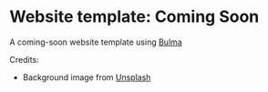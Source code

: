 # Website template: Coming Soon

A coming-soon website template using [Bulma](https://bulma.io)

Credits:

- Background image from [Unsplash](http://unsplash.it)